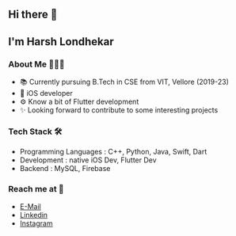## Hi there 👋
## I'm Harsh Londhekar

### About Me 🙋🏻‍♂️

* 📚 Currently pursuing B.Tech in CSE from VIT, Vellore (2019-23)
* 📱 iOS developer 
* ⚙️ Know a bit of Flutter development
* ✨ Looking forward to contribute to some interesting projects 


### Tech Stack 🛠

* Programming Languages : C++, Python, Java, Swift, Dart
* Development : native iOS Dev, Flutter Dev
* Backend : MySQL, Firebase

### Reach me at 📩 

* [E-Mail](mailto:londhekarh4601@gmail.com)
* [Linkedin](https://www.linkedin.com/in/harshlondhekar)
* [Instagram](https://www.instagram.com/harsh._.4601)



